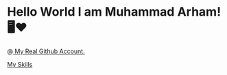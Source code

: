 <h1> Hello World I am Muhammad Arham!🖥️❤️</h1>

@<a href="https://github.com/arhamansari11/"> My Real Github Account. </a>

[My Skills](https://skillicons.dev/icons?i=js,html,css,wasm,django)
